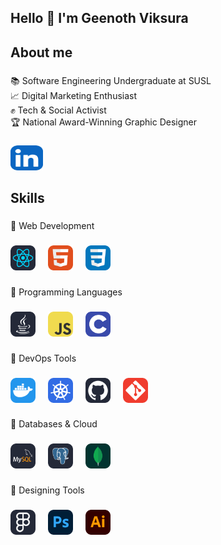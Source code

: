 <h2 align="left">Hello 👋  I'm Geenoth Viksura</h2>

###

<p align="left"></p>

###

<h2 align="left">About me</h2>

###

<p align="left">
  📚 Software Engineering Undergraduate at SUSL<br>
  📈 Digital Marketing Enthusiast <br>
  ✊ Tech & Social Activist <br>
 🏆 National Award-Winning Graphic Designer
</p>

###

<div align="left">
  <a href="https://www.linkedin.com/in/geenoth-viksura/" target="_blank">
    <img src="https://github.com/tandpfun/skill-icons/blob/65dea6c4eaca7da319e552c09f4cf5a9a8dab2c8/icons/LinkedIn.svg" width="52" height="40" alt="linkedin logo"  />
  </a>
</div>

###

<h2 align="left"> Skills</h2>

###

<p align="left">🌟 Web Development</p>

###

<div align="left">
  <img src="https://github.com/tandpfun/skill-icons/blob/65dea6c4eaca7da319e552c09f4cf5a9a8dab2c8/icons/React-Dark.svg" height="40" alt="React JS logo" />
  <img width="12" />
  <img src="https://github.com/tandpfun/skill-icons/blob/65dea6c4eaca7da319e552c09f4cf5a9a8dab2c8/icons/HTML.svg" height="40" alt="HTML logo"  />
  <img width="12" />
 <img src="https://github.com/tandpfun/skill-icons/blob/65dea6c4eaca7da319e552c09f4cf5a9a8dab2c8/icons/CSS.svg" height="40" alt="CSS logo" />
  <img width="12" />
  
</div>


###

<p align="left">🌟 Programming Languages</p>

###

<div align="left">
  <img src="https://github.com/tandpfun/skill-icons/blob/65dea6c4eaca7da319e552c09f4cf5a9a8dab2c8/icons/Java-Dark.svg" height="40" alt="Java logo"  />
  <img width="12" />
  <img src="https://github.com/tandpfun/skill-icons/blob/65dea6c4eaca7da319e552c09f4cf5a9a8dab2c8/icons/JavaScript.svg"  height="40" alt="Java logo"  />
  <img width="12" />
  <img src="https://github.com/tandpfun/skill-icons/blob/65dea6c4eaca7da319e552c09f4cf5a9a8dab2c8/icons/C.svg" height="40" alt="postgresql logo"  />
</div>

###

<p align="left">🌟 DevOps Tools</p>

###

<div align="left">
  <img src="https://github.com/tandpfun/skill-icons/blob/65dea6c4eaca7da319e552c09f4cf5a9a8dab2c8/icons/Docker.svg" height="40" alt="Docker"  />
  <img width="12" />
    <img src="https://github.com/tandpfun/skill-icons/blob/65dea6c4eaca7da319e552c09f4cf5a9a8dab2c8/icons/Kubernetes.svg" height="40" alt="Kubernetes"  />
  <img width="12" />
  <img src="https://github.com/tandpfun/skill-icons/blob/65dea6c4eaca7da319e552c09f4cf5a9a8dab2c8/icons/Github-Dark.svg" height="40" alt="Github"  />
  <img width="12" />
    <img src="https://github.com/tandpfun/skill-icons/blob/65dea6c4eaca7da319e552c09f4cf5a9a8dab2c8/icons/Git.svg" height="40" alt="Git"  />
  <img width="12" />
</div>

###


<p align="left">🌟 Databases & Cloud</p>

###

<div align="left">
  <img src="https://github.com/tandpfun/skill-icons/blob/65dea6c4eaca7da319e552c09f4cf5a9a8dab2c8/icons/MySQL-Dark.svg" height="40" alt="threejs logo"  />
  <img width="12" />
  <img src="https://github.com/tandpfun/skill-icons/blob/65dea6c4eaca7da319e552c09f4cf5a9a8dab2c8/icons/PostgreSQL-Dark.svg" height="40" alt="threejs logo"  />
  <img width="12" />
  <img src="https://github.com/tandpfun/skill-icons/blob/65dea6c4eaca7da319e552c09f4cf5a9a8dab2c8/icons/MongoDB.svg" height="40" alt="socketio logo"  />

</div>

###

<p align="left">🌟 Designing Tools</p>

###

<div align="left">
  <img src="https://github.com/tandpfun/skill-icons/blob/65dea6c4eaca7da319e552c09f4cf5a9a8dab2c8/icons/Figma-Dark.svg" height="40" alt="Figma logo"  />
  <img width="12" />
  <img src="https://github.com/tandpfun/skill-icons/blob/65dea6c4eaca7da319e552c09f4cf5a9a8dab2c8/icons/Photoshop.svg" height="40" alt="photoshop logo"  />
  <img width="12" />
  <img src="https://github.com/tandpfun/skill-icons/blob/65dea6c4eaca7da319e552c09f4cf5a9a8dab2c8/icons/Illustrator.svg" height="40" alt="Illustrator logo"  />
</div>

###

